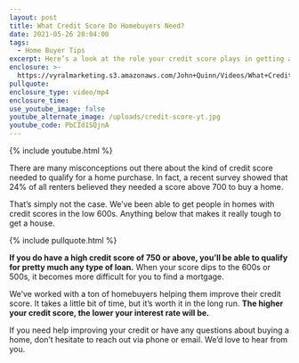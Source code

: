 ```yaml
---
layout: post
title: What Credit Score Do Homebuyers Need?
date: 2021-05-26 20:04:00
tags:
  - Home Buyer Tips
excerpt: Here’s a look at the role your credit score plays in getting a mortgage.
enclosure: >-
  https://vyralmarketing.s3.amazonaws.com/John+Quinn/Videos/What+Credit+Score+Do+Homebuyers+Need_.mp4
pullquote:
enclosure_type: video/mp4
enclosure_time:
use_youtube_image: false
youtube_alternate_image: /uploads/credit-score-yt.jpg
youtube_code: PbCId1SQjnA
---
```

{% include youtube.html %}

There are many misconceptions out there about the kind of credit score needed to qualify for a home purchase. In fact, a recent survey showed that 24% of all renters believed they needed a score above 700 to buy a home.

That’s simply not the case. We’ve been able to get people in homes with credit scores in the low 600s. Anything below that makes it really tough to get a house.

{% include pullquote.html %}

**If you do have a high credit score of 750 or above, you’ll be able to qualify for pretty much any type of loan.** When your score dips to the 600s or 500s, it becomes more difficult for you to find a mortgage.

We’ve worked with a ton of homebuyers helping them improve their credit score. It takes a little bit of time, but it’s worth it in the long run. **The higher your credit score, the lower your interest rate will be.**

If you need help improving your credit or have any questions about buying a home, don’t hesitate to reach out via phone or email. We’d love to hear from you.
